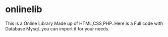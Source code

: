 # onlinelib
This is a Online Library Made up of HTML,CSS,PHP..Here is a Full code with Database Mysql..you can import it for your needs.
